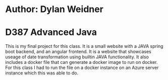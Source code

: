 # Author: Dylan Weidner
# D387 Advanced Java
This is my final project for this class. It is a small website with a JAVA spring boot backend, and an angular frontend. 
It is a website that showcases useage of date transformation using builtin JAVA functionality.
It also includes a docker file that can generate a docker image to run on docker. 
For this class I had to run the file on a docker instance on an Azure server instance which this was able to do.
